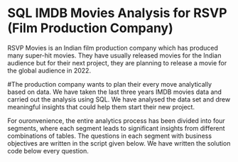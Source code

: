 <h1>SQL IMDB Movies Analysis for RSVP (Film Production Company)</h1>
RSVP Movies is an Indian film production company which has produced many super-hit movies. They have usually released movies for the Indian audience but for their next project, they are planning to release a movie for the global audience in 2022.

#The production company wants to plan their every move analytically based on data. We have taken the last three years IMDB movies data and carried out the analysis using SQL. We have analysed the data set and drew meaningful insights that could help them start their new project.

For ouronvenience, the entire analytics process has been divided into four segments, where each segment leads to significant insights from different combinations of tables. The questions in each segment with business objectives are written in the script given below. We have written the solution code below every question.
